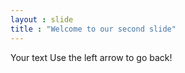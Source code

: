 ```yaml
---
layout : slide
title : "Welcome to our second slide"
---
```

Your text
Use the left arrow to go back!
